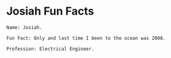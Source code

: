 # Josiah Fun Facts

`Name: Josiah. `

`Fun Fact: Only and last time I been to the ocean was 2008. `

`Profession: Electrical Engineer. `
